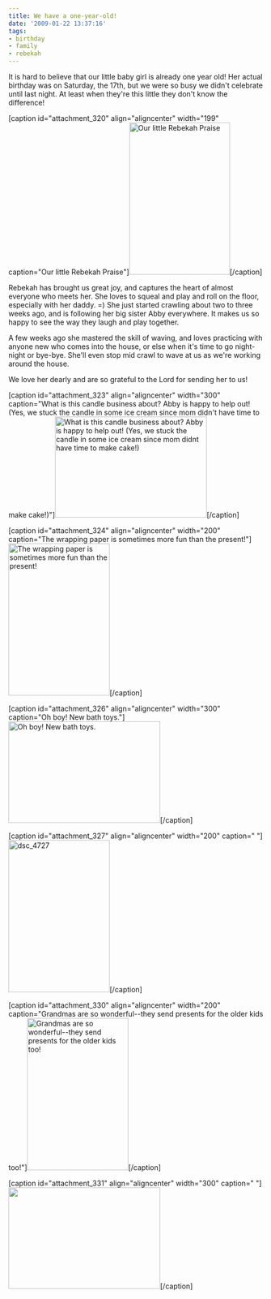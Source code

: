 ```yaml
---
title: We have a one-year-old!
date: '2009-01-22 13:37:16'
tags:
- birthday
- family
- rebekah
---
```


It is hard to believe that our little baby girl is already one year old! Her actual birthday was on Saturday, the 17th, but we were so busy we didn't celebrate until last night. At least when they're this little they don't know the difference!

[caption id="attachment_320" align="aligncenter" width="199" caption="Our little Rebekah Praise"]<a href="https://s3.amazonaws.com/content.ofreport.com/2009/01/dsc_4483.jpg"><img class="size-medium wp-image-320" title="dsc_4483" src="https://s3.amazonaws.com/content.ofreport.com/2009/01/dsc_4483-199x300.jpg" alt="Our little Rebekah Praise" width="199" height="300" /></a>[/caption]

<!--more-->Rebekah has brought us great joy, and captures the heart of almost everyone who meets her. She loves to squeal and play and roll on the floor, especially with her daddy. =) She just started crawling about two to three weeks ago, and is following her big sister Abby everywhere. It makes us so happy to see the way they laugh and play together.

A few weeks ago she mastered the skill of waving, and loves practicing with anyone new who comes into the house, or else when it's time to go night-night or bye-bye. She'll even stop mid crawl to wave at us as we're working around the house.

We love her dearly and are so grateful to the Lord for sending her to us!

[caption id="attachment_323" align="aligncenter" width="300" caption="What is this candle business about? Abby is happy to help out! (Yes, we stuck the candle in some ice cream since mom didn&#39;t have time to make cake!)"]<a href="https://s3.amazonaws.com/content.ofreport.com/2009/01/dsc_4699.jpg"><img class="size-medium wp-image-323" title="dsc_4699" src="https://s3.amazonaws.com/content.ofreport.com/2009/01/dsc_4699-300x199.jpg" alt="What is this candle business about? Abby is happy to help out! (Yes, we stuck the candle in some ice cream since mom didnt have time to make cake!)" width="300" height="199" /></a>[/caption]

[caption id="attachment_324" align="aligncenter" width="200" caption="The wrapping paper is sometimes more fun than the present!"]<a href="https://s3.amazonaws.com/content.ofreport.com/2009/01/dsc_4708.jpg"><img class="size-medium wp-image-324" title="dsc_4708" src="https://s3.amazonaws.com/content.ofreport.com/2009/01/dsc_4708-200x300.jpg" alt="The wrapping paper is sometimes more fun than the present!" width="200" height="300" /></a>[/caption]

[caption id="attachment_326" align="aligncenter" width="300" caption="Oh boy! New bath toys."]<a href="https://s3.amazonaws.com/content.ofreport.com/2009/01/dsc_4722.jpg"><img class="size-medium wp-image-326" title="dsc_4722" src="https://s3.amazonaws.com/content.ofreport.com/2009/01/dsc_4722-300x200.jpg" alt="Oh boy! New bath toys." width="300" height="200" /></a>[/caption]

[caption id="attachment_327" align="aligncenter" width="200" caption=" "]<a href="https://s3.amazonaws.com/content.ofreport.com/2009/01/dsc_4727.jpg"><img class="size-medium wp-image-327" title="dsc_4727" src="https://s3.amazonaws.com/content.ofreport.com/2009/01/dsc_4727-200x300.jpg" alt="dsc_4727" width="200" height="300" /></a>[/caption]

[caption id="attachment_330" align="aligncenter" width="200" caption="Grandmas are so wonderful--they send presents for the older kids too!"]<a href="https://s3.amazonaws.com/content.ofreport.com/2009/01/dsc_4731.jpg"><img class="size-medium wp-image-330" title="dsc_4731" src="https://s3.amazonaws.com/content.ofreport.com/2009/01/dsc_4731-200x300.jpg" alt="Grandmas are so wonderful--they send presents for the older kids too!" width="200" height="300" /></a>[/caption]

[caption id="attachment_331" align="aligncenter" width="300" caption=" "]<a href="https://s3.amazonaws.com/content.ofreport.com/2009/01/dsc_4737.jpg"><img class="size-medium wp-image-331" title="dsc_4737" src="https://s3.amazonaws.com/content.ofreport.com/2009/01/dsc_4737-300x200.jpg" alt=" " width="300" height="200" /></a>[/caption]
